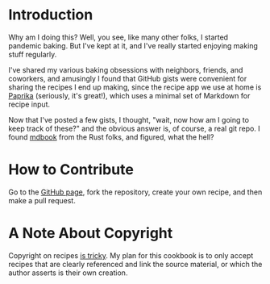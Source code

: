 # Introduction

Why am I doing this?
Well, you see, like many other folks, I started pandemic baking.
But I've kept at it, and I've really started enjoying making stuff regularly.

I've shared my various baking obsessions with neighbors, friends, and coworkers,
and amusingly I found that GitHub gists were convenient for sharing the recipes
I end up making, since the recipe app we use at home is
[Paprika](https://www.paprikaapp.com/) (seriously, it's great!), which uses
a minimal set of Markdown for recipe input.

Now that I've posted a few gists, I thought, "wait, now how am I going to keep
track of these?" and the obvious answer is, of course, a real git repo.
I found [mdbook](https://rust-lang.github.io/mdBook/) from the Rust folks, and
figured, what the hell?

# How to Contribute

Go to the [GitHub page](https://github.com/RangerRick/git-cookbook/), fork the
repository, create your own recipe, and then make a pull request.

# A Note About Copyright

Copyright on recipes [is tricky](https://www.copyrightlaws.com/copyright-protection-recipes/).
My plan for this cookbook is to only accept recipes that are clearly referenced
and link the source material, or which the author asserts is their own creation.

